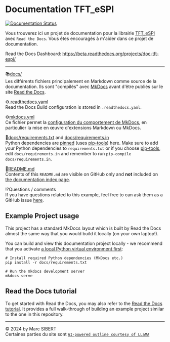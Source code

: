 # Documentation TFT_eSPI

[![Documentation Status](https://readthedocs.org/projects/doc-tft-espi/badge/?version=latest)](https://doc-tft-espi.readthedocs.io)

Vous trouverez ici un projet de documentation pour la librairie [TFT_eSPI](https://github.com/Bodmer/TFT_eSPI) avec 
`Read the Docs`. Vous êtes encouragés à m'aider dans ce projet de documentation.

Read the Docs Dashboard: https://beta.readthedocs.org/projects/doc-tft-espi/

------

:books:[docs/](https://github.com/Marcussacapuces91/doc-TFT_eSPI/tree/main/docs)<br>
Les différents fichiers principalement en Markdown comme source de la documentation. Ils sont "compilés" avec
[MkDocs](https://mkdocs.readthedocs.io/en/stable/) avant d'être publiés sur le site [Read the Docs](https://doc-tft-espi.readthedocs.io/).

:gear:[.readthedocs.yaml](https://github.com/Marcussacapuces91/doc-TFT_eSPI/blob/main/.readthedocs.yaml)<br>
Read the Docs Build configuration is stored in `.readthedocs.yaml`.

:gear:[mkdocs.yml](https://github.com/Marcussacapuces91/doc-TFT_eSPI/blob/main/mkdocs.yml)<br>
Ce fichier permet la [configuration du comportement de MkDocs](https://www.mkdocs.org/user-guide/configuration/), en
particulier la mise en œuvre d'extensions Markdown ou MkDocs.

:round_pushpin:[docs/requirements.txt](https://github.com/Marcussacapuces91/doc-TFT_eSPI/blob/main/docs/requirements.txt) and 
[docs/requirements.in](https://github.com/Marcussacapuces91/doc-TFT_eSPI/blob/main/docs/requirements.in)<br>
Python dependencies are [pinned](https://docs.readthedocs.io/en/latest/guides/reproducible-builds.html)
(uses [pip-tools](https://pip-tools.readthedocs.io/en/latest/)) here. Make sure to add your Python dependencies to
`requirements.txt` or if you choose [pip-tools](https://pip-tools.readthedocs.io/en/latest/), edit
`docs/requirements.in` and remember to run `pip-compile docs/requirements.in`.

:scroll:[README.md](https://github.com/readthedocs-examples/example-mkdocs-basic/blob/main/README.md)<br>
Contents of this `README.md` are visible on GitHub only and **not** included on 
[the documentation index page](https://doc-tft-espi.readthedocs.io).

:interrobang:Questions / comments<br>
If you have questions related to this example, feel free to can ask them as a GitHub issue
[here](https://github.com/Marcussacapuces91/doc-TFT_eSPI/issues).

## Example Project usage

This project has a standard MkDocs layout which is built by Read the Docs almost the same way that you would build it
locally (on your own laptop!).

You can build and view this documentation project locally - we recommend that you activate
[a local Python virtual environment first](https://packaging.python.org/en/latest/guides/installing-using-pip-and-virtual-environments/#creating-a-virtual-environment):

```console
# Install required Python dependencies (MkDocs etc.)
pip install -r docs/requirements.txt

# Run the mkdocs development server
mkdocs serve
```

## Read the Docs tutorial

To get started with Read the Docs, you may also refer to the [Read the Docs tutorial](https://docs.readthedocs.io/en/stable/tutorial/). It provides a full walk-through of building an example project similar to the one in this repository.

-----
:copyright: 2024 by Marc SIBERT<br/>
Certaines parties du site sont [`AI-powered outline courtesy of LLaMA`](https://labs.perplexity.ai/)
